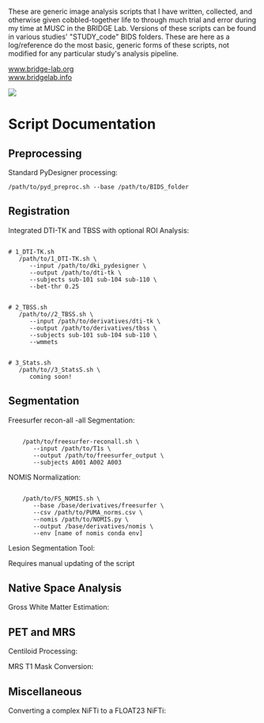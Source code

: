 These are generic image analysis scripts that I have written, collected, 
and otherwise given cobbled-together life to through much trial and error during my time 
at MUSC in the BRIDGE Lab. Versions of these scripts can be found in various studies' 
"STUDY_code" BIDS folders. These are here as a log/reference do the most basic, generic 
forms of these scripts, not modified for any particular study's analysis pipeline.

www.bridge-lab.org</br>
www.bridgelab.info</br>

<img src="https://www.bridge-lab.org/storage/329/9f17e7e8-434b-4d67-85f7-bc57bcd496cc/bridge-logo.png">

<h1>Script Documentation</h1>

<h2>Preprocessing</h2>

Standard PyDesigner processing: 

<pre><code>/path/to/pyd_preproc.sh --base /path/to/BIDS_folder</code></pre>

<h2>Registration</h2>

Integrated DTI-TK and TBSS with optional ROI Analysis: 

<pre><code>
# 1_DTI-TK.sh
   /path/to/1_DTI-TK.sh \
      --input /path/to/dki_pydesigner \
      --output /path/to/dti-tk \
      --subjects sub-101 sub-104 sub-110 \
      --bet-thr 0.25
</code></pre>
      
<pre><code>
# 2_TBSS.sh
   /path/to//2_TBSS.sh \
      --input /path/to/derivatives/dti-tk \
      --output /path/to/derivatives/tbss \
      --subjects sub-101 sub-104 sub-110 \
      --wmmets    
</code></pre>

<pre><code>
# 3_Stats.sh
   /path/to//3_StatsS.sh \
      coming soon!    
</code></pre>

<h2>Segmentation</h2>

Freesurfer recon-all -all Segmentation: 

<pre><code>
    /path/to/freesurfer-reconall.sh \
       --input /path/to/T1s \
       --output /path/to/freesurfer_output \
       --subjects A001 A002 A003
</code></pre>

NOMIS Normalization: 

<pre><code>
    /path/to/FS_NOMIS.sh \
       --base /base/derivatives/freesurfer \
       --csv /path/to/PUMA_norms.csv \
       --nomis /path/to/NOMIS.py \
       --output /base/derivatives/nomis \
       --env [name of nomis conda env]
</code></pre>

Lesion Segmentation Tool: 

Requires manual updating of the script

<h2>Native Space Analysis</h2>

Gross White Matter Estimation: 


<h2>PET and MRS</h2>

Centiloid Processing: 

MRS T1 Mask Conversion:

<h2>Miscellaneous</h2>

Converting a complex NiFTi to a FLOAT23 NiFTi: 

